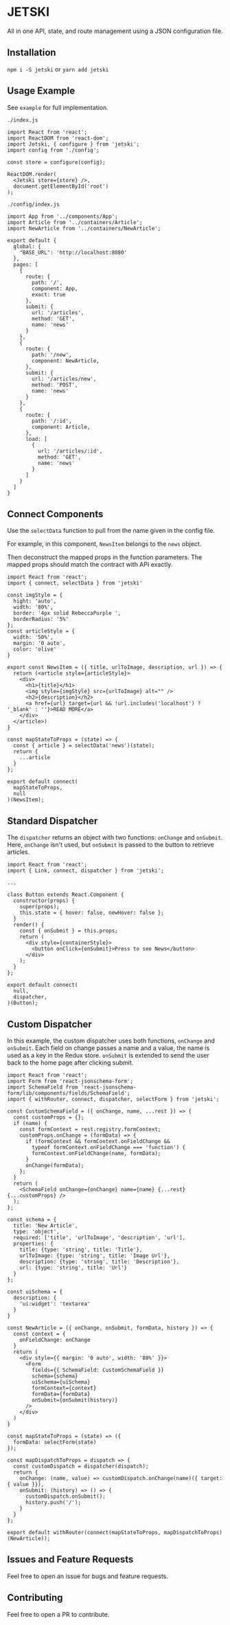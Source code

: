 # JETSKI
All in one API, state, and route management using a JSON configuration file.

## Installation
`npm i -S jetski` or `yarn add jetski`

## Usage Example

See `example` for full implementation.

```
./index.js

import React from 'react';
import ReactDOM from 'react-dom';
import Jetski, { configure } from 'jetski';
import config from './config';

const store = configure(config);

ReactDOM.render(
  <Jetski store={store} />,
  document.getElementById('root')
);
```
```
./config/index.js

import App from '../components/App';
import Article from '../containers/Article';
import NewArticle from '../containers/NewArticle';

export default {
  global: {
    "BASE_URL": 'http://localhost:8080'
  },
  pages: [
    {
      route: {
        path: '/',
        component: App,
        exact: true
      },
      submit: {
        url: '/articles',
        method: 'GET',
        name: 'news'  
      }
    },
    {
      route: {
        path: '/new',
        component: NewArticle,
      },
      submit: {
        url: '/articles/new',
        method: 'POST',
        name: 'news'
      }
    },
    {
      route: {
        path: '/:id',
        component: Article,
      },
      load: [
        {
          url: '/articles/:id',
          method: 'GET',
          name: 'news'
        }
      ]
    }
  ]
}
```

## Connect Components
Use the `selectData` function to pull from the name given in the config file.

For example, in this component, `NewsItem` belongs to the `news` object.

Then deconstruct the mapped props in the function parameters. The mapped props should match the contract with API exactly.

```
import React from 'react';
import { connect, selectData } from 'jetski'

const imgStyle = {
  hight: 'auto',
  width: '80%',
  border: '4px solid RebeccaPurple ',
  borderRadius: '5%'
};
const articleStyle = {
  width: '50%',
  margin: '0 auto',
  color: 'olive'
}

export const NewsItem = ({ title, urlToImage, description, url }) => {
  return (<article style={articleStyle}>
    <div>
      <h1>{title}</h1>
      <img style={imgStyle} src={urlToImage} alt="" />
      <h2>{description}</h2>
      <a href={url} target={url && !url.includes('localhost') ? '_blank' : ''}>READ MORE</a>
    </div>
  </article>)
}

const mapStateToProps = (state) => {
  const { article } = selectData('news')(state);
  return {
    ...article
  }
};

export default connect(
  mapStateToProps,
  null
)(NewsItem);
```

## Standard Dispatcher
The `dispatcher` returns an object with two functions: `onChange` and `onSubmit`. Here, `onChange` isn't used, but `onSubmit` is passed to the button to retrieve articles.

```
import React from 'react';
import { Link, connect, dispatcher } from 'jetski';

...

class Button extends React.Component {
  constructor(props) {
    super(props);
    this.state = { hover: false, newHover: false };
  }
  render() {
    const { onSubmit } = this.props;
    return (
      <div style={containerStyle}>
        <button onClick={onSubmit}>Press to see News</button>
      </div>
    );
  }
};

export default connect(
  null,
  dispatcher,
)(Button);
```

## Custom Dispatcher
In this example, the custom dispatcher uses both functions, `onChange` and `onSubmit`. Each field on change passes a name and a value, the name is used as a key in the Redux store. `onSubmit` is extended to send the user back to the home page after clicking submit.

```
import React from 'react';
import Form from 'react-jsonschema-form';
import SchemaField from 'react-jsonschema-form/lib/components/fields/SchemaField';
import { withRouter, connect, dispatcher, selectForm } from 'jetski';

const CustomSchemaField = ({ onChange, name, ...rest }) => {
  const customProps = {};
  if (name) {
    const formContext = rest.registry.formContext;        
    customProps.onChange = (formData) => {
      if (formContext && formContext.onFieldChange && 
        typeof formContext.onFieldChange === 'function') {
        formContext.onFieldChange(name, formData);
      }
      onChange(formData);
    };
  }
  return (
    <SchemaField onChange={onChange} name={name} {...rest} {...customProps} />
  );
};

const schema = {
  title: 'New Article',
  type: 'object',
  required: ['title', 'urlToImage', 'description', 'url'],
  properties: {
    title: {type: 'string', title: 'Title'},
    urlToImage: {type: 'string', title: 'Image Url'},
    description: {type: 'string', title: 'Description'},
    url: {type: 'string', title: 'Url'}
  }
};

const uiSchema = {
  description: {
    'ui:widget': 'textarea'
  }
}

const NewArticle = ({ onChange, onSubmit, formData, history }) => {
  const context = {
    onFieldChange: onChange
  }
  return (
    <div style={{ margin: '0 auto', width: '80%' }}>
      <Form 
        fields={{ SchemaField: CustomSchemaField }}
        schema={schema}
        uiSchema={uiSchema}
        formContext={context}
        formData={formData}
        onSubmit={onSubmit(history)}
      />
    </div>
  )
}

const mapStateToProps = (state) => ({
  formData: selectForm(state)
});

const mapDispatchToProps = dispatch => {
  const customDispatch = dispatcher(dispatch);
  return {
    onChange: (name, value) => customDispatch.onChange(name)({ target: { value }}),
    onSubmit: (history) => () => {
      customDispatch.onSubmit();
      history.push('/');
    }
  }
};

export default withRouter(connect(mapStateToProps, mapDispatchToProps)(NewArticle));
```

## Issues and Feature Requests
Feel free to open an issue for bugs and feature requests.

## Contributing
Feel free to open a PR to contribute.

